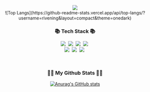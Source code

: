 <div align="center">
<img src="https://capsule-render.vercel.app/api?type=wave&color=auto&height=300&section=header&text=good.rivening&fontSize=60" />
</div>

<div align="center">
![Top Langs](https://github-readme-stats.vercel.app/api/top-langs/?username=rivening&layout=compact&theme=onedark)
</div>

<h3 align="center">📚 Tech Stack 📚</h3>
<p align="center">
<img src="https://img.shields.io/badge/JAVA-007396?style=for-the-badge&logo=java&logoColor=white"></a>&nbsp
<img src="https://img.shields.io/badge/MySQL-4479A1?style=for-the-badge&logo=MySQL&logoColor=white"></a>&nbsp
<img src="https://img.shields.io/badge/Oracle-F80000?style=for-the-badge&logo=Oracle&logoColor=white"></a>&nbsp
<img src="https://img.shields.io/badge/Spring-6DB33F?style=for-the-badge&logo=Spring&logoColor=white"/></a>&nbsp<br>
<img src="https://img.shields.io/badge/SpringBoot-6DB33F?style=for-the-badge&logo=SpringBoot&logoColor=white"/></a>&nbsp
<img src="https://img.shields.io/badge/Eclipse-2C2255?style=for-the-badge&logo=Eclipse%20IDE&logoColor=white"></a>&nbsp
<img src="https://img.shields.io/badge/github-181717?style=for-the-badge&logo=github&logoColor=white"></a>&nbsp
</p>

<br>
<h3 align="center">👩‍💻 My Github Stats 👩‍💻</h3>
<div align="center">

[![Anurag's GitHub stats](https://github-readme-stats.vercel.app/api?username=rivening&hide_title=true&show_icons=true&include_all_commits=true&disable_animations=true&theme=vue)](https://github.com/anuraghazra/github-readme-stats)
</div>

<!--
**rivening/rivening** is a ✨ _special_ ✨ repository because its `README.md` (this file) appears on your GitHub profile.

Here are some ideas to get you started:

- 🔭 I’m currently working on ...
- 🌱 I’m currently learning ...
- 👯 I’m looking to collaborate on ...
- 🤔 I’m looking for help with ...
- 💬 Ask me about ...
- 📫 How to reach me: ...
- 😄 Pronouns: ...
- ⚡ Fun fact: ...
-->
